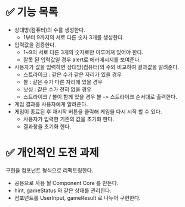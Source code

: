 # ✅ 기능 목록 
- 상대방(컴퓨터)의 수를 생성한다.
    - 1부터 9까지의 서로 다른 숫자 3개를 생성한다. 
- 입력값을 검증한다.
    - 1~9의 서로 다른 3개의 숫자로만 이루어져 있어야 한다. 
    - 잘못 된 입력값일 경우 alert로 에러메시지를 보여준다.  
- 사용자가 값을 입력하면 상대방(컴퓨터)의 수와 비교하여 결과값을 알려준다.
    - 스트라이크 : 같은 수가 같은 자리가 있을 경우
    - 볼 : 같은 수가 다른 자리에 있을 경우
    - 낫싱 : 같은 수가 전혀 없을 경우
    - 스트라이크 / 볼이 함께 있을 경우 볼 -> 스트라이크 순서대로 출력한다. 
- 게임 결과를 사용자에게 알려준다.
- 게임이 종료된 후 재시작 버튼을 클릭해 게임을 다시 시작 할 수 있다.
    - 사용자가 입력한 기존의 값을 초기화 한다.
    - 결과창을 초기화 한다. 

# ✅ 개인적인 도전 과제
구현을 컴포넌트 형식으로 리팩토링한다.
- 공용으로 사용 될 Component Core 를 만든다.
- hint, gameStatus 와 같은 상태를 관리한다.
- 컴포넌트를 UserInput, gameResult 로 나누어 구현한다.